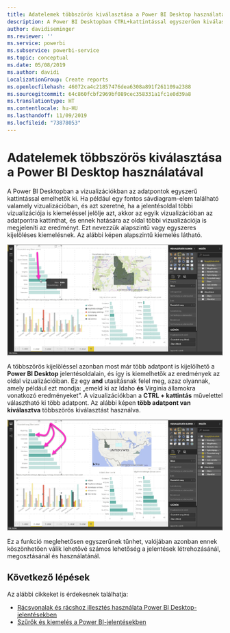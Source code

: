```yaml
---
title: Adatelemek többszörös kiválasztása a Power BI Desktop használatával
description: A Power BI Desktopban CTRL+kattintással egyszerűen kiválaszthat több adatpontot is
author: davidiseminger
ms.reviewer: ''
ms.service: powerbi
ms.subservice: powerbi-service
ms.topic: conceptual
ms.date: 05/08/2019
ms.author: davidi
LocalizationGroup: Create reports
ms.openlocfilehash: 46072ca4c21857476dea6308a891f261109a2388
ms.sourcegitcommit: 64c860fcbf2969bf089cec358331a1fc1e0d39a8
ms.translationtype: HT
ms.contentlocale: hu-HU
ms.lasthandoff: 11/09/2019
ms.locfileid: "73878053"
---
```

# <a name="multi-select-data-elements-in-visuals-using-power-bi-desktop"></a>Adatelemek többszörös kiválasztása a Power BI Desktop használatával

A Power BI Desktopban a vizualizációkban az adatpontok egyszerű kattintással emelhetők ki. Ha például egy fontos sávdiagram-elem található valamely vizualizációban, és azt szeretné, ha a jelentésoldal többi vizualizációja is kiemeléssel jelölje azt, akkor az egyik vizualizációban az adatpontra kattinthat, és ennek hatására az oldal többi vizualizációja is megjeleníti az eredményt. Ezt nevezzük alapszintű vagy egyszeres kijelöléses kiemelésnek. Az alábbi képen alapszintű kiemelés látható. 

![Egyetlen kijelölt adatpont](media/desktop-multi-select/multi-select_01.png)

A többszörös kijelöléssel azonban most már több adatpont is kijelölhető a **Power BI Desktop** jelentésoldalain, és így is kiemelhetők az eredmények az oldal vizualizációiban. Ez egy **and** utasításnak felel meg, azaz olyannak, amely például ezt mondja: „emeld ki az Idaho **és** Virginia államokra vonatkozó eredményeket”. A vizualizációkban a **CTRL + kattintás** művelettel választható ki több adatpont. Az alábbi képen **több adatpont van kiválasztva** többszörös kiválasztást használva.

![Több kijelölt adatpont](media/desktop-multi-select/multi-select_02.png)

Ez a funkció meglehetősen egyszerűnek tűnhet, valójában azonban ennek köszönhetően válik lehetővé számos lehetőség a jelentések létrehozásánál, megosztásánál és használatánál. 

## <a name="next-steps"></a>Következő lépések

Az alábbi cikkeket is érdekesnek találhatja:

* [Rácsvonalak és rácshoz illesztés használata Power BI Desktop-jelentésekben](desktop-gridlines-snap-to-grid.md)
* [Szűrők és kiemelés a Power BI-jelentésekben](power-bi-reports-filters-and-highlighting.md)

